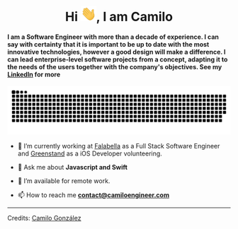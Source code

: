 <div align="center">
<h1 align="center">Hi <img width="35" src="https://github.com/camiloengineer/camiloengineer/blob/main/resources/img/waving.gif">, I am Camilo</h1>
<h4 align="left">I am a Software Engineer with more than a decade of experience. I can say with certainty that it is important to be up to date with the most innovative technologies, however a good design will make a difference. I can lead enterprise-level software projects from a concept, adapting it to the needs of the users together with the company's objectives. See my <a href="https://www.linkedin.com/in/camiloengineer" target="_blank">LinkedIn</a> for more</h4>
</div>

<div align="center">
  <img  src="https://github.com/camiloengineer/camiloengineer/blob/main/resources/img/grid-snake.svg"
       alt="snake" />
</div>

- 🔭 I’m currently working at <a href="https://www.linkedin.com/company/saci-falabella/mycompany/" target="blank">Falabella</a> as a Full Stack Software Engineer and <a href="https://apps.apple.com/us/app/greenstand-treetracker/id1554174094" target="blank">Greenstand</a> as a iOS Developer volunteering.

- 💬 Ask me about **Javascript and Swift**

- 🤝 I’m available for remote work.

- 📫 How to reach me **contact@camiloengineer.com**

-----
Credits: [Camilo González](https://github.com/camiloengineer)
